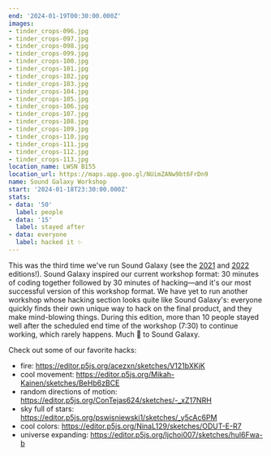 ```yaml
---
end: '2024-01-19T00:30:00.000Z'
images:
- tinder_crops-096.jpg
- tinder_crops-097.jpg
- tinder_crops-098.jpg
- tinder_crops-099.jpg
- tinder_crops-100.jpg
- tinder_crops-101.jpg
- tinder_crops-102.jpg
- tinder_crops-103.jpg
- tinder_crops-104.jpg
- tinder_crops-105.jpg
- tinder_crops-106.jpg
- tinder_crops-107.jpg
- tinder_crops-108.jpg
- tinder_crops-109.jpg
- tinder_crops-110.jpg
- tinder_crops-111.jpg
- tinder_crops-112.jpg
- tinder_crops-113.jpg
location_name: LWSN B155
location_url: https://maps.app.goo.gl/NUimZANw9bt6FrDn9
name: Sound Galaxy Workshop
start: '2024-01-18T23:30:00.000Z'
stats:
- data: '50'
  label: people
- data: '15'
  label: stayed after
- data: everyone
  label: hacked it ✨
---
```


This was the third time we've run Sound Galaxy (see the [2021](https://events.purduehackers.com/workshops/sound-galaxy/2021) and [2022](https://events.purduehackers.com/workshops/sound-galaxy/2022) editions!). Sound Galaxy inspired our current workshop format: 30 minutes of coding together followed by 30 minutes of hacking—and it's our most successful version of this workshop format. We have yet to run another workshop whose hacking section looks quite like Sound Galaxy's: everyone quickly finds their own unique way to hack on the final product, and they make mind-blowing things. During this edition, more than 10 people stayed well after the scheduled end time of the workshop (7:30) to continue working, which rarely happens. Much 💛 to Sound Galaxy.

Check out some of our favorite hacks:

- fire: https://editor.p5js.org/acezxn/sketches/V121bXKjK
- cool movement: https://editor.p5js.org/Mikah-Kainen/sketches/BeHb6zBCE
- random directions of motion: https://editor.p5js.org/ConTejas624/sketches/-_xZ17NRH
- sky full of stars: https://editor.p5js.org/pswisniewski1/sketches/_y5cAc6PM
- cool colors: https://editor.p5js.org/NinaL129/sketches/ODUT-E-R7
- universe expanding: https://editor.p5js.org/ljchoi007/sketches/hul6Fwa-b